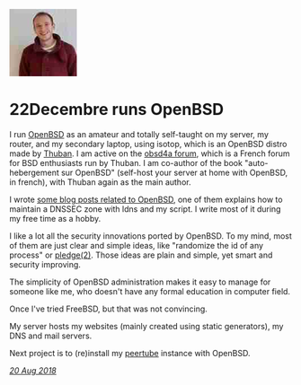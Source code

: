 <p><a href="/" alt="avatar" title="home page"><img src="22Decembre.jpeg" class="w3"></a></p>

# 22Decembre runs OpenBSD

I run [OpenBSD] as an amateur and totally self-taught on my server,
my router, and my secondary laptop, using isotop, which is an OpenBSD
distro made by [Thuban](https://framapiaf.org/@Thuban). I am active
on the [obsd4a forum](https://obsd4a.net/forum/), which is a French
forum for BSD enthusiasts run by Thuban. I am co-author of the book
"auto-hebergement sur OpenBSD" (self-host your server at home with
OpenBSD, in french), with Thuban again as the main author.

I wrote [some blog posts related to
OpenBSD](https://www.22decembre.eu/tag/bsd.html), one of them
explains how to maintain a DNSSEC zone with ldns and my script. I
write most of it during my free time as a hobby.

I like a lot all the security innovations ported by OpenBSD. To my
mind, most of them are just clear and simple ideas, like "randomize
the id of any process" or [pledge(2)]. Those ideas are plain and
simple, yet smart and security improving.

The simplicity of OpenBSD administration makes it easy to manage
for someone like me, who doesn't have any formal education in
computer field.

Once I've tried FreeBSD, but that was not convincing.

My server hosts my websites (mainly created using static generators),
my DNS and mail servers.

Next project is to (re)install my
[peertube](https://www.22decembre.eu/2018/07/01/peertube-en/)
instance with OpenBSD.

_[20 Aug 2018](/raw/people/22Decembre.md)_

[OpenBSD]: https://www.openbsd.org/
[pledge(2)]: https://man.openbsd.org/pledge.2
